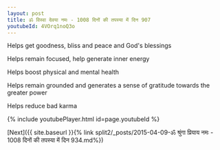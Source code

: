 ```yaml
---
layout: post
title: ॐ विस्वा देवया नमः - 1008 दिनों की तपस्या में दिन 907
youtubeId: 4VOrq1noQ3o
---
```

 
 
Helps get goodness, bliss and peace and God's blessings
 
Helps remain focused, help generate inner energy 
 
Helps boost physical and mental health 
 
Helps remain grounded and generates a sense of gratitude towards the greater power 
 
Helps reduce bad karma
 
 
 
 


{% include youtubePlayer.html id=page.youtubeId %}
 
[Next]({{ site.baseurl }}{% link  split2/_posts/2015-04-09-ॐ श्रुंगा प्रियाय नमः - 1008 दिनों की तपस्या में दिन 934.md%})
 
